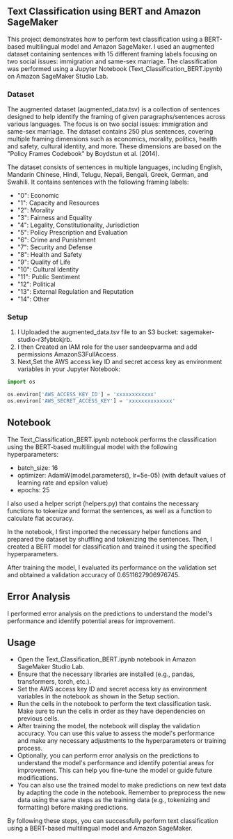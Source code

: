 Text Classification using BERT and Amazon SageMaker
---------------------------------------------------
This project demonstrates how to perform text classification using a BERT-based multilingual model and Amazon SageMaker. I used an augmented dataset containing sentences with 15 different framing labels focusing on two social issues: immigration and same-sex marriage. The classification was performed using a Jupyter Notebook (Text_Classification_BERT.ipynb) on Amazon SageMaker Studio Lab.

### Dataset
The augmented dataset (augmented_data.tsv) is a collection of sentences designed to help identify the framing of given paragraphs/sentences across various languages. The focus is on two social issues: immigration and same-sex marriage. The dataset contains 250 plus sentences, covering multiple framing dimensions such as economics, morality, politics, health and safety, cultural identity, and more. These dimensions are based on the "Policy Frames Codebook" by Boydstun et al. (2014).

The dataset consists of sentences in multiple languages, including English, Mandarin Chinese, Hindi, Telugu, Nepali, Bengali, Greek, German, and Swahili. It contains sentences with the following framing labels:

- "0": Economic
- "1": Capacity and Resources
- "2": Morality
- "3": Fairness and Equality
- "4": Legality, Constitutionality, Jurisdiction
- "5": Policy Prescription and Evaluation
- "6": Crime and Punishment
- "7": Security and Defense
- "8": Health and Safety
- "9": Quality of Life
- "10": Cultural Identity
- "11": Public Sentiment
- "12": Political
- "13": External Regulation and Reputation
- "14": Other

### Setup
1. I Uploaded the augmented_data.tsv file to an S3 bucket: sagemaker-studio-r3fybtokjrb.
2. I then Created an IAM role for the user sandeepvarma and add permissions AmazonS3FullAccess.
3. Next,Set the AWS access key ID and secret access key as environment variables in your Jupyter Notebook:
```python
import os

os.environ['AWS_ACCESS_KEY_ID'] = 'xxxxxxxxxxxx'
os.environ['AWS_SECRET_ACCESS_KEY'] = 'xxxxxxxxxxxxxx'
```
## Notebook
The Text_Classification_BERT.ipynb notebook performs the classification using the BERT-based multilingual model with the following hyperparameters:

- batch_size: 16
- optimizer: AdamW(model.parameters(), lr=5e-05) (with default values of learning rate and epsilon value)
- epochs: 25

I also used a helper script (helpers.py) that contains the necessary functions to tokenize and format the sentences, as well as a function to calculate flat accuracy.

In the notebook, I first imported the necessary helper functions and prepared the dataset by shuffling and tokenizing the sentences. Then, I created a BERT model for classification and trained it using the specified hyperparameters.

After training the model, I evaluated its performance on the validation set and obtained a validation accuracy of 0.6511627906976745.

## Error Analysis
I performed error analysis on the predictions to understand the model's performance and identify potential areas for improvement.

## Usage
- Open the Text_Classification_BERT.ipynb notebook in Amazon SageMaker Studio Lab.
- Ensure that the necessary libraries are installed (e.g., pandas, transformers, torch, etc.).
- Set the AWS access key ID and secret access key as environment variables in the notebook as shown in the Setup section.
- Run the cells in the notebook to perform the text classification task. Make sure to run the cells in order as they have dependencies on previous cells.
- After training the model, the notebook will display the validation accuracy. You can use this value to assess the model's performance and make any necessary adjustments to the hyperparameters or training process.
- Optionally, you can perform error analysis on the predictions to understand the model's performance and identify potential areas for improvement. This can help you fine-tune the model or guide future modifications.
- You can also use the trained model to make predictions on new text data by adapting the code in the notebook. Remember to preprocess the new data using the same steps as the training data (e.g., tokenizing and formatting) before making predictions.

By following these steps, you can successfully perform text classification using a BERT-based multilingual model and Amazon SageMaker.
